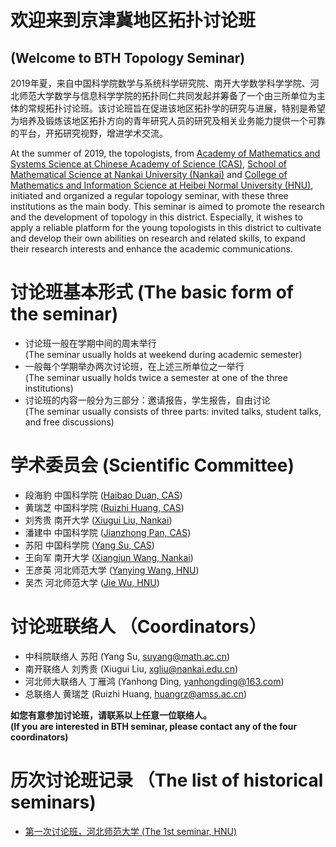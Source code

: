 # 欢迎来到京津冀地区拓扑讨论班   
## (Welcome to BTH Topology Seminar)  

2019年夏，来自中国科学院数学与系统科学研究院、南开大学数学科学学院、河北师范大学数学与信息科学学院的拓扑同仁共同发起并筹备了一个由三所单位为主体的常规拓扑讨论班。该讨论班旨在促进该地区拓扑学的研究与进展，特别是希望为培养及锻炼该地区拓扑方向的青年研究人员的研究及相关业务能力提供一个可靠的平台，开拓研究视野，增进学术交流。  

At the summer of 2019, the topologists, from [Academy of Mathematics and Systems Science at Chinese Academy of Science (CAS)](http://english.amss.cas.cn/), [School of Mathematical Science at Nankai University (Nankai)](http://en.sms.nankai.edu.cn/) and [College of Mathematics and Information Science at Heibei Normal University (HNU)](http://sxxy.hebtu.edu.cn/), initiated and organized a regular topology seminar, with these three institutions as the main body. This seminar is aimed to promote the research and the development of topology in this district. Especially, it wishes to apply a reliable platform for the young topologists in this district to cultivate and develop their own abilities on research and related skills, to expand their research interests and enhance the academic communications.

# 讨论班基本形式 (The basic form of the seminar)  

-	讨论班一般在学期中间的周末举行   
(The seminar usually holds at weekend during academic semester)  
-	一般每个学期举办两次讨论班，在上述三所单位之一举行  
(The seminar usually holds twice a semester at one of the three institutions)  
-	讨论班的内容一般分为三部分：邀请报告，学生报告，自由讨论  
(The seminar usually consists of three parts: invited talks, student talks, and free discussions)  
  
# 学术委员会 (Scientific Committee)  

- 段海豹 中国科学院   ([Haibao Duan, CAS](http://www.math.ac.cn/kyry/201501/t20150116_276433.html))  
- 黄瑞芝 中国科学院   ([Ruizhi Huang, CAS](https://hrzsea.github.io/Huang-Ruizhi/))    
- 刘秀贵 南开大学     ([Xiugui Liu, Nankai](http://sms.nankai.edu.cn/2016/1112/c5621a49492/page.htm))  
- 潘建中 中国科学院   ([Jianzhong Pan, CAS](http://www.math.ac.cn/kyry/201501/t20150116_276445.html))  
- 苏阳   中国科学院   ([Yang Su, CAS](http://homepage.amss.ac.cn/research/homePage/557e5446387442b580e7cead66328f23/myHomePage.html))  
- 王向军 南开大学     ([Xiangjun Wang, Nankai](http://sms.nankai.edu.cn/2016/1112/c5621a49486/page.htm))  
- 王彦英 河北师范大学 ([Yanying Wang, HNU](http://sxxy.hebtu.edu.cn/a/2013/03/24/2013032417051326080.html))  
- 吴杰   河北师范大学 ([Jie Wu, HNU](http://www.math.nus.edu.sg/~matwujie/))  

# 讨论班联络人 （Coordinators）  

- 中科院联络人      苏阳     (Yang Su, suyang@math.ac.cn)  
- 南开联络人        刘秀贵  (Xiugui Liu, xgliu@nankai.edu.cn)  
- 河北师大联络人    丁雁鸿   (Yanhong Ding, yanhongding@163.com)  
- 总联络人          黄瑞芝  (Ruizhi Huang, huangrz@amss.ac.cn)  

**如您有意参加讨论班，请联系以上任意一位联络人。**  
**(If you are interested in BTH seminar, please contact any of the four coordinators)**  

# 历次讨论班记录 （The list of historical seminars)  

-	[第一次讨论班，河北师范大学 (The 1st seminar, HNU)](https://hrzsea.github.io/bthtop1/)  

